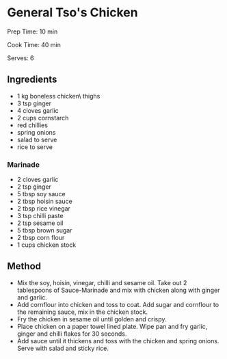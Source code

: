 # General Tso's Chicken

Prep Time: 10 min

Cook Time: 40 min

Serves: 6

## Ingredients

- 1 kg boneless chicken\\ thighs
- 3 tsp ginger
- 4 cloves garlic
- 2 cups cornstarch
- red chillies
- spring onions
- salad to serve
- rice to serve

### Marinade

- 2 cloves garlic
- 2 tsp ginger
- 5 tbsp soy sauce
- 2 tbsp hoisin sauce
- 2 tbsp rice vinegar
- 3 tsp chilli paste
- 2 tsp sesame oil
- 5 tbsp brown sugar
- 2 tbsp corn flour
- 1 cups chicken stock

## Method

- Mix the soy, hoisin, vinegar, chilli and sesame oil. Take out 2 tablespoons of Sauce-Marinade and mix with chicken along with ginger and garlic.
- Add cornflour into chicken and toss to coat. Add sugar and cornflour to the remaining sauce, mix in the chicken stock.
- Fry the chicken in sesame oil until golden and crispy.
- Place chicken on a paper towel lined plate. Wipe pan and fry garlic, ginger and chilli flakes for 30 seconds.
- Add sauce until it thickens and toss with the chicken and spring onions. Serve with salad and sticky rice.
